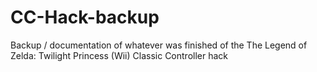 # CC-Hack-backup
Backup / documentation of whatever was finished of the The Legend of Zelda: Twilight Princess (Wii) Classic Controller hack
